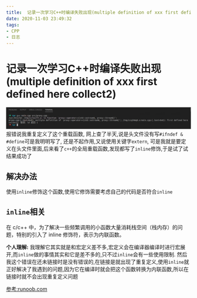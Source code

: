 ```yaml
---
title:  记录一次学习C++时编译失败出现(multiple definition of xxx first defined here collect2)
date: 2020-11-03 23:49:32
tags:
- CPP
- 日志
---
```


# 记录一次学习C++时编译失败出现(multiple definition of xxx first defined here collect2)
![log](/images/cplusplus/log.png)
报错说我重复定义了这个重载函数, 网上查了半天,说是头文件没有写`#ifndef & #define`可是我明明写了, 还是不起作用,又说使用关键字`extern`, 可是我就是要定义在头文件里面,后来看了`c++`的全局重载函数,发现都写了`inline`修饰,于是试了试结果成功了

## 解决办法
使用`inline`修饰这个函数,使用它修饰需要考虑自己的代码是否符合`inline`


## `inline`相关
在 c/c++ 中，为了解决一些频繁调用的小函数大量消耗栈空间（栈内存）的问题，特别的引入了 inline 修饰符，表示为内联函数。  

**个人理解:**
我理解它其实就是和宏定义差不多,宏定义会在编译器编译时进行宏展开,而`inline`做的事情其实和它是差不多的,只不过`inline`会有一些使用限制.
然后我这个错误在还未链接时是没有错误的,在链接是就出现了重复定义,使用`inline`就正好解决了我遇到的问题,因为它在编译时就会把这个函数转换为内联函数,所以在链接时就不会出现重复定义问题


[参考:runoob.com](https://www.runoob.com/w3cnote/cpp-inline-usage.html)
